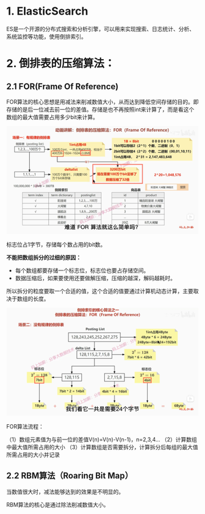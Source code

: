 # 1. ElasticSearch

ES是一个开源的分布式搜索和分析引擎，可以用来实现搜索、日志统计、分析、系统监控等功能，使用倒排索引。

# 2. 倒排表的压缩算法：

## 2.1 FOR(Frame Of Reference)

FOR算法的核心思想是用减法来削减数值大小，从而达到降低空间存储的目的。即存储的是后一位减去前一位的差值。存储是也不再按照int来计算了，而是看这个数组的最大值需要占用多少bit来计算。

![image-20230325155526477](markdown-img/ES.assets/image-20230325155526477.png)

标志位占1字节，存储每个数占用的bit数。

**不能把数组拆分的过细的原因：**

- 每个数组都要存储一个标志位，标志位也要占存储空间。
- 数据压缩后，如果要使用还要做解压缩，压缩的越深，解码越耗时。

所以拆分的粒度要取一个合适的值，这个合适的值要通过计算机动态计算，主要取决于数组的长度。

![image-20230325155948665](markdown-img/ES.assets/image-20230325155948665.png)

FOR算法流程：

（1）数组元素值为与前一位的差值V(n)=V(n)-V(n-1)，n=2,3,4…
（2）计算数组中最大值所需占用的大小
（3）计算数组是否需要拆分，计算拆分后每组的最大值所需占用的大小并记录

## 2.2 RBM算法（Roaring Bit Map）

当数值很大时，减法能够达到的效果是不明显的。

RBM算法的核心是通过除法削减数值大小。



